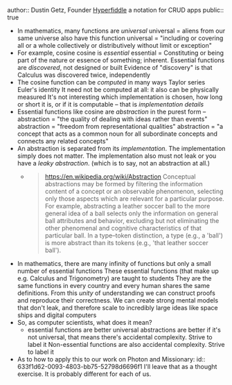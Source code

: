 author:: Dustin Getz, Founder [Hyperfiddle](https://www.hyperfiddle.net/) a notation for CRUD apps
public:: true

- In mathematics, many functions are *universal*
  universal = aliens from our same universe also have this function
  universal = "including or covering all or a whole collectively or distributively without limit or exception"
- For example, cosine
  cosine is *essential*
  essential = Constituting or being part of the nature or essence of something; inherent.
  Essential functions are *discovered*, not designed or built
  Evidence of "discovery" is that Calculus was discovered twice, independently
- The cosine function can be *computed* in many ways
  Taylor series
  Euler's identity
  It need not be computed at all: it also can be physically measured
  It's not interesting which implementation is chosen, how long or short it is, or if it is computable –
  that is *implementation details*
- Essential functions like cosine are *abstraction* in the purest form –
  abstraction = "the quality of dealing with ideas rather than events"
  abstraction = "freedom from representational qualities"
  abstraction = "a concept that acts as a common noun for all subordinate concepts and connects any related concepts"
- An abstraction is separated from its *implementation*.
  The implementation simply does not matter.
  The implementation also must not leak or you have a *leaky abstraction*.
  (which is to say, not an abstraction at all.)
	- > https://en.wikipedia.org/wiki/Abstraction
	  > Conceptual abstractions may be formed by filtering the information content of a concept or an observable phenomenon, selecting only those aspects which are relevant for a particular purpose. For example, abstracting a leather soccer ball to the more general idea of a ball selects only the information on general ball attributes and behavior, excluding but not eliminating the other phenomenal and cognitive characteristics of that particular ball. In a type–token distinction, a type (e.g., a 'ball') is more abstract than its tokens (e.g., 'that leather soccer ball').
- In mathematics, there are many infinity of functions
  but only a small number of essential functions
  These essential functions (that make up e.g. Calculus and Trigonometry) are taught to students
  They are the same functions in every country 
  and every human shares the same definitions.
  From this *unity* of understanding
  we can construct proofs and reproduce their correctness.
  We can create strong mental models that don't leak, and therefore scale
  to incredibly large ideas like space ships and digital computers
- So, as computer scientists, what does it mean?
	- essential functions are better
	  universal abstractions are better
	  if it's not universal, that means there's accidental complexity. Strive to label it
	  Non-essential functions are also accidental complexity. Strive to label it
- As to how to apply this to our work on Photon and Missionary:
  id:: 633f1d62-0093-4803-bb75-52798d6696f1
  I'll leave that as a thought exercise. It is probably different for each of us.
